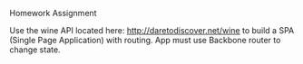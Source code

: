 
Homework  Assignment 

Use the wine API located here: http://daretodiscover.net/wine to build a SPA (Single Page Application) with routing.
App must use Backbone router to change state.